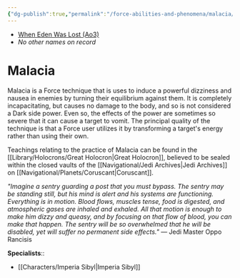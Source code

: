 ```yaml
---
{"dg-publish":true,"permalink":"/force-abilities-and-phenomena/malacia/","tags":["light","alter","forcepower"],"noteIcon":"saber1"}
---
```


- [When Eden Was Lost (Ao3)](https://archiveofourown.org/works/19334440/chapters/45992584)
- *No other names on record*
# Malacia
Malacia is a Force technique that is uses to induce a powerful dizziness and nausea in enemies by turning their equilibrium against them. It is completely incapacitating, but causes no damage to the body, and so is not considered a Dark side power. Even so, the effects of the power are sometimes so severe that it can cause a target to vomit. The principal quality of the technique is that a Force user utilizes it by transforming a target's energy rather than using their own.

Teachings relating to the practice of Malacia can be found in the [[Library/Holocrons/Great Holocron\|Great Holocron]], believed to be sealed within the closed vaults of the [[Navigational/Jedi Archives\|Jedi Archives]] on [[Navigational/Planets/Coruscant\|Coruscant]]. 

_"Imagine a sentry guarding a post that you must bypass. The sentry may be standing still, but his mind is alert and his systems are functioning. Everything is in motion. Blood flows, muscles tense, food is digested, and atmospheric gases are inhaled and exhaled. All that motion is enough to make him dizzy and queasy, and by focusing on that flow of blood, you can make that happen. The sentry will be so overwhelmed that he will be disabled, yet will suffer no permanent side effects."_ — Jedi Master Oppo Rancisis

**Specialists**::
- [[Characters/Imperia Sibyl\|Imperia Sibyl]]